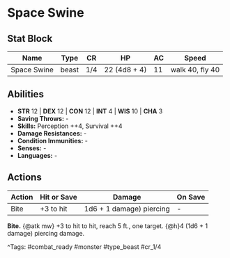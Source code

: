 # Space Swine

## Stat Block

| Name | Type | CR | HP | AC | Speed |
|------|------|----|----|----|-------|
| Space Swine | beast | 1/4 | 22 (4d8 + 4) | 11 | walk 40, fly 40 |

## Abilities

- **STR** 12 | **DEX** 12 | **CON** 12 | **INT** 4 | **WIS** 10 | **CHA** 3
- **Saving Throws:** -  
- **Skills:** Perception ++4, Survival ++4  
- **Damage Resistances:** -  
- **Condition Immunities:** -  
- **Senses:** -  
- **Languages:** -


## Actions

| Action | Hit or Save | Damage | On Save |
|--------|--------------|--------|----------|
| Bite | +3 to hit | 1d6 + 1 damage) piercing | - |

**Bite.** {@atk mw} +3 to hit to hit, reach 5 ft., one target. {@h}4 (1d6 + 1 damage) piercing damage.


^Tags: #combat_ready #monster #type_beast #cr_1/4